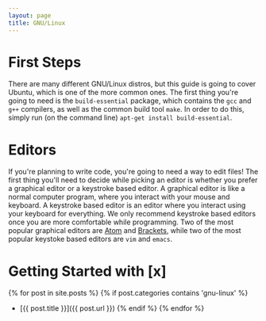 ```yaml
---
layout: page
title: GNU/Linux
---
```


# First Steps
There are many different GNU/Linux distros, but this guide is going to cover Ubuntu, which is one of the more common ones. The first thing you're going to need is the `build-essential` package, which contains the `gcc` and `g++` compilers, as well as the common build tool `make`. In order to do this, simply run (on the command line) `apt-get install build-essential`.   

# Editors
If you're planning to write code, you're going to need a way to edit files! The first thing you'll need to decide while picking an editor is whether you prefer a graphical editor or a keystroke based editor. A graphical editor is like a normal computer program, where you interact with your mouse and keyboard. A keystroke based editor is an editor where you interact using your keyboard for everything. We only recommend keystroke based editors once you are more comfortable while programming. Two of the most popular graphical editors are [Atom](https://atom.io) and [Brackets](https://brackets.io), while two of the most popular keystoke based editors are `vim` and `emacs`.

# Getting Started with [x]

{% for post in site.posts %}
    {% if post.categories contains 'gnu-linux' %}
* [{{ post.title }}]({{ post.url }})
    {% endif %}
{% endfor %}
